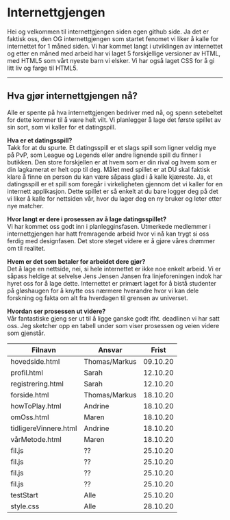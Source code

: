 # Internettgjengen  
Hei og velkommen til internettgjengen siden egen github side. Ja det er faktisk oss, den OG internettgjengen som startet fenomet vi liker å kalle for internettet for 1 måned siden. Vi har kommet langt i utviklingen av internettet og etter en måned med arbeid har vi laget 5 forskjellige versioner av HTML, med HTML5 som vårt nyeste barn vi elsker. Vi har også laget CSS for å gi litt liv og farge til HTML5.

---

## Hva gjør internettgjengen nå?  
Alle er spente på hva internettgjengen bedriver med nå, og spenn setebeltet for dette kommer til å være helt vilt. Vi planlegger å lage det første spillet av sin sort, som vi kaller for et datingspill. 

**Hva er et datingsspill?**  
Takk for at du spurte. Et datingsspill er et slags spill som ligner veldig mye på PvP, som League og Legends eller andre lignende spill du finner i butikken. Den store forskjellen er at hvem som er din rival og hvem som er din lagkamerat er helt opp til deg. Målet med spillet er at DU skal faktisk klare å finne en person du kan være såpass glad i å kalle kjæreste. Ja, et datingsspill er et spill som foregår i virkeligheten gjennom det vi kaller for en internett applikasjon. Dette spillet er så enkelt at du bare logger deg på det vi liker å kalle for nettsiden vår, hvor du lager deg en ny bruker og leter etter nye matcher.

**Hvor langt er dere i prosessen av å lage datingsspillet?**  
Vi har kommet oss godt inn i planlegginsfasen. Utmerkede medlemmer i internettgjengen har hatt fremragende arbeid hvor vi nå kan trygt si oss ferdig med designfasen. Det store steget videre er å gjøre våres drømmer om til realitet.

**Hvem er det som betaler for arbeidet dere gjør?**  
Det å lage en nettside, nei, si hele internettet er ikke noe enkelt arbeid. Vi er såpass heldige at selvelse Jens Jensen Jansen fra linjeforeningen indok har hyret oss for å lage dette. Internettet er primært laget for å bistå studenter på gløshaugen for å knytte oss nærmere hverandre hvor vi kan dele forskning og fakta om alt fra hverdagen til grensen av universet.

**Hvordan ser prosessen ut videre?**  
Vår fantastiske gjeng ser ut til å ligge ganske godt ifht. deadlinen vi har satt oss. Jeg sketcher opp en tabell under som viser prosessen og veien videre som gjenstår.

Filnavn | Ansvar | Frist 
--- | ---|  ---
hovedside.html | Thomas/Markus | 09.10.20
profil.html | Sarah | 12.10.20
registrering.html | Sarah | 12.10.20
forside.html | Thomas/Markus | 18.10.20
howToPlay.html | Andrine | 18.10.20
omOss.html | Maren | 18.10.20
tidligereVinnere.html | Andrine | 18.10.20
vårMetode.html | Maren | 18.10.20
fil.js | ?? | 25.10.20
fil.js | ?? | 25.10.20
fil.js | ?? | 25.10.20
fil.js | ?? | 25.10.20
testStart | Alle | 25.10.20
style.css | Alle | 28.10.20